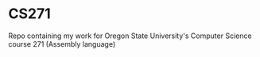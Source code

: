 # CS271
Repo containing my work for Oregon State University's Computer Science course 271 (Assembly language)
